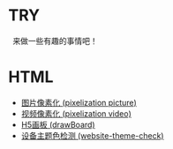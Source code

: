 # TRY
&nbsp;&nbsp;来做一些有趣的事情吧！

# HTML
- [图片像素化 (pixelization picture)](./pixelizationPicture/)
- [视频像素化 (pixelization video)](./pixelizationVideo/)
- [H5画板 (drawBoard)](./drawBoard/)
- [设备主题色检测 (website-theme-check)](./website-theme-check/)
